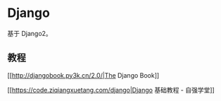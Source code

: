 # Django 

基于 Django2。

## 教程

[[http://djangobook.py3k.cn/2.0/|The Django Book]]

[[https://code.ziqiangxuetang.com/django|Django 基础教程 - 自强学堂]]